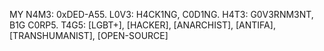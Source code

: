 MY N4M3: 0xDED-A55.
L0V3: H4CK1NG, C0D1NG.
H4T3: G0V3RNM3NT, B1G C0RP5.
T4G5:
[LGBT+], [HACKER], [ANARCHIST], [ANTIFA], [TRANSHUMANIST], [OPEN-SOURCE]
